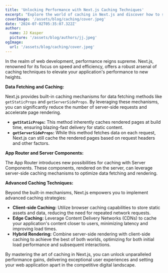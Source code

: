 ```yaml
---
title: 'Unlocking Performance with Next.js Caching Techniques'
excerpt: "Explore the world of caching in Next.js and discover how to supercharge your web application's performance. This guide delves into various caching strategies, from built-in mechanisms to advanced techniques, empowering you to deliver lightning-fast user experiences."
coverImage: '/assets/blog/caching/cover.jpeg'
date: '2024-07-02T05:35:07.322Z'
author:
  name: JJ Kasper
  picture: '/assets/blog/authors/jj.jpeg'
ogImage:
  url: '/assets/blog/caching/cover.jpeg'
---
```


In the realm of web development, performance reigns supreme. Next.js, renowned for its focus on speed and efficiency, offers a robust arsenal of caching techniques to elevate your application's performance to new heights.

**Data Fetching and Caching:**

Next.js provides built-in caching mechanisms for data fetching methods like `getStaticProps` and `getServerSideProps`. By leveraging these mechanisms, you can significantly reduce the number of server-side requests and accelerate page rendering.

- **`getStaticProps`:** This method inherently caches rendered pages at build time, ensuring blazing-fast delivery for static content.
- **`getServerSideProps`:** While this method fetches data on each request, Next.js can still cache the rendered pages based on request headers and other factors.

**App Router and Server Components:**

The App Router introduces new possibilities for caching with Server Components. These components, rendered on the server, can leverage server-side caching mechanisms to optimize data fetching and rendering.

**Advanced Caching Techniques:**

Beyond the built-in mechanisms, Next.js empowers you to implement advanced caching strategies:

- **Client-side Caching:** Utilize browser caching capabilities to store static assets and data, reducing the need for repeated network requests.
- **Edge Caching:** Leverage Content Delivery Networks (CDNs) to cache your application's content closer to users, minimizing latency and improving load times.
- **Hybrid Rendering:** Combine server-side rendering with client-side caching to achieve the best of both worlds, optimizing for both initial load performance and subsequent interactions.

By mastering the art of caching in Next.js, you can unlock unparalleled performance gains, delivering exceptional user experiences and setting your web application apart in the competitive digital landscape.
